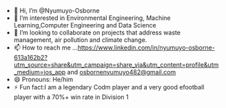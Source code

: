 - 👋 Hi, I’m @Nyumuyo-Osborne
- 👀 I’m interested in Environmental Engineering, Machine Learning,Computer Engineering and Data Science
- 💞️ I’m looking to collaborate on projects that address waste management, air pollution and climate change.
- 📫 How to reach me ...https://www.linkedin.com/in/nyumuyo-osborne-613a162b2?utm_source=share&utm_campaign=share_via&utm_content=profile&utm_medium=ios_app and osbornenyumuyo482@gmail.com
- 😄 Pronouns: He/him
- ⚡ Fun fact:I am a legendary Codm player and a very good efootball player with a 70%+ win rate in Division 1

<!---
Nyumuyo-Osborne/Nyumuyo-Osborne is a ✨ special ✨ repository because its `README.md` (this file) appears on your GitHub profile.
You can click the Preview link to take a look at your changes.
--->
